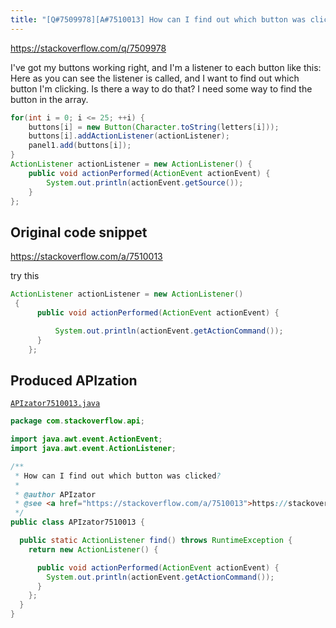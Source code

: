 ```yaml
---
title: "[Q#7509978][A#7510013] How can I find out which button was clicked?"
---
```


https://stackoverflow.com/q/7509978

I've got my buttons working right, and I'm a listener to each button like this:
Here as you can see the listener is called, and I want to find out which button I'm clicking. Is there a way to do that?
I need some way to find the button in the array.


```java
for(int i = 0; i <= 25; ++i) {
    buttons[i] = new Button(Character.toString(letters[i]));
    buttons[i].addActionListener(actionListener);
    panel1.add(buttons[i]);
}
ActionListener actionListener = new ActionListener() {
    public void actionPerformed(ActionEvent actionEvent) {
        System.out.println(actionEvent.getSource());
    }
};
```


## Original code snippet

https://stackoverflow.com/a/7510013

try this

```java
ActionListener actionListener = new ActionListener()
 {
      public void actionPerformed(ActionEvent actionEvent) {

          System.out.println(actionEvent.getActionCommand());
      }
    };
```

## Produced APIzation

[`APIzator7510013.java`](/data/search/java/APIzator7510013.java)

```java
package com.stackoverflow.api;

import java.awt.event.ActionEvent;
import java.awt.event.ActionListener;

/**
 * How can I find out which button was clicked?
 *
 * @author APIzator
 * @see <a href="https://stackoverflow.com/a/7510013">https://stackoverflow.com/a/7510013</a>
 */
public class APIzator7510013 {

  public static ActionListener find() throws RuntimeException {
    return new ActionListener() {

      public void actionPerformed(ActionEvent actionEvent) {
        System.out.println(actionEvent.getActionCommand());
      }
    };
  }
}
```